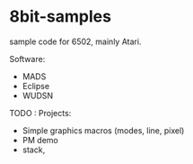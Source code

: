 # 8bit-samples

sample code for 6502, mainly Atari.

Software:

- MADS
- Eclipse
- WUDSN

TODO : Projects:

- Simple graphics macros (modes, line, pixel)
- PM demo
- stack, 
